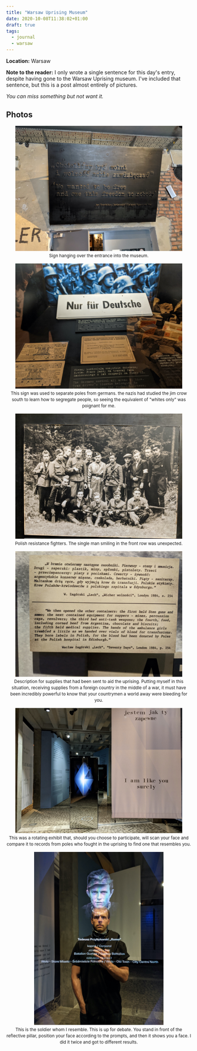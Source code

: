 ```yaml
---
title: "Warsaw Uprising Museum"
date: 2020-10-08T11:38:02+01:00
draft: true
tags:
  - journal
  - warsaw
---
```


**Location:** Warsaw

**Note to the reader:** I only wrote a single sentence for this day's entry,
despite having gone to the Warsaw Uprising museum. I've included that
sentence, but this is a post almost entirely of pictures.

*You can miss something but not want it.*

## Photos

<div style="text-align:center; margin-bottom:1em;">
<img style="max-width: 90%; width: auto; height: auto;" src="/images/warsaw_uprising_entrance.jpg" alt="sign over the entrance to the warsaw uprising museum" >
<figcaption><small>Sign hanging over the entrance into the museum.</small></figcaption>
</div>

<div style="text-align:center; margin-bottom:1em;">
<img style="max-width: 90%; width: auto; height: auto;" src="/images/warsaw_uprising_deutsche.jpg" alt="nur fuer deutsche">
<figcaption><small>This sign was used to separate poles from germans. the nazis had studied the jim crow south to learn how to segregate people, so seeing the equivalent of "whites only" was poignant for me.</small></figcaption>
</div>

<div style="text-align:center; margin-bottom:1em;">
<img style="max-width: 90%; width: auto; height: auto;" src="/images/warsaw_uprising_rebels.jpg" alt="polish resistance fighters">
<figcaption><small>Polish resistance fighters. The single man smiling in the front row was unexpected.</small></figcaption>
</div>

<div style="text-align:center; margin-bottom:1em;">
<img style="max-width: 90%; width: auto; height: auto;" src="/images/warsaw_uprising_polish_blood.jpg" alt="sign about supplies from england">
<figcaption><small>Description for supplies that had been sent to aid the uprising. Putting myself in this situation, receiving supplies from a foreign country in the middle of a war, it must have been incredibly powerful to know that your countrymen a world away were bleeding for you.</small></figcaption>
</div>

<div style="text-align:center; margin-bottom:1em;">
<img style="max-width: 90%; width: auto; height: auto;" src="/images/warsaw_uprising_like_you.jpg" alt="entrance to the rotating art installation">
<figcaption><small>This was a rotating exhibit that, should you choose to participate, will scan your face and compare it to records from poles who fought in the uprising to find one that resembles you.</small></figcaption>
</div>

<div style="text-align:center; margin-bottom:1em;">
<img style="max-width: 70%; width: auto; height: auto;" src="/images/warsaw_uprising_soldier.jpg" alt="polish soldier who resembled me">
<figcaption><small>This is the soldier whom I resemble. This is up for debate. You stand in front of the reflective pillar, position your face according to the prompts, and then it shows you a face. I did it twice and got to different results.</small></figcaption>
</div>
